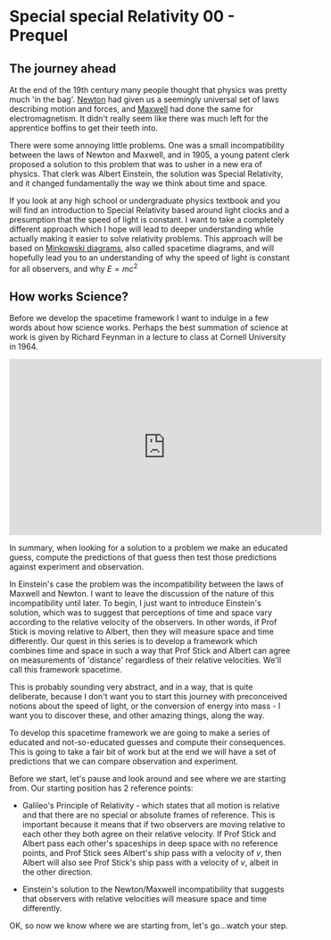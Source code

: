 # Special special Relativity 00 - Prequel

## The journey ahead

At the end of the 19th century many people thought that physics was pretty much 'in the bag'. [Newton](https://en.wikipedia.org/wiki/Isaac_Newton) had given us a seemingly universal set of laws describing motion and forces, and [Maxwell](https://en.wikipedia.org/wiki/James_Clerk_Maxwell) had done the same for electromagnetism. It didn't really seem like there was much left for the apprentice boffins to get their teeth into.

There were some annoying little problems. One was a small incompatibility between the laws of Newton and Maxwell, and in 1905, a young patent clerk proposed a solution to this problem that was to usher in a new era of physics. That clerk was Albert Einstein, the solution was Special Relativity, and it changed fundamentally the way we think about time and space.

If you look at any high school or undergraduate physics textbook and you will find an introduction to Special Relativity based around light clocks and a presumption that the speed of light is constant. I want to take a completely different approach which I hope will lead to deeper understanding while actually making it easier to solve relativity problems. This approach will be based on [Minkowski diagrams](https://en.wikipedia.org/wiki/Minkowski_diagram), also called spacetime diagrams, and will hopefully lead you to an understanding of why the speed of light is constant for all observers, and why $E = mc^2$

## How works Science?

Before we develop the spacetime framework I want to indulge in a few words about how science works. Perhaps the best summation of science at work is given by Richard Feynman in a lecture to class at Cornell University in 1964.

<iframe width="560" height="315" src="https://www.youtube.com/embed/ajhFNcUTJI0" frameborder="0" allow="accelerometer; autoplay; encrypted-media; gyroscope; picture-in-picture" allowfullscreen></iframe>

In summary, when looking for a solution to a problem we make an educated guess, compute the predictions of that guess then test those predictions against experiment and observation.

In Einstein's case the problem was the incompatibility between the laws of Maxwell and Newton. I want to leave the discussion of the nature of this incompatibility until later. To begin, I just want to introduce Einstein's solution, which was to suggest that perceptions of time and space vary according to the relative velocity of the observers. In other words, if Prof Stick is moving relative to Albert, then they will measure space and time differently. Our quest in this series is to develop a framework which combines time and space in such a way that Prof Stick and Albert can agree on measurements of 'distance' regardless of their relative velocities. We'll call this framework spacetime.

This is probably sounding very abstract, and in a way, that is quite deliberate, because I don't want you to start this journey with preconceived notions about the speed of light, or the conversion of energy into mass - I want you to discover these, and other amazing things, along the way.

To develop this spacetime framework we are going to make a series of educated and not-so-educated guesses and compute their consequences. This is going to take a fair bit of work but at the end we will have a set of predictions that we can compare observation and experiment.

Before we start, let's pause and look around and see where we are starting from. Our starting position has 2 reference points:

* Galileo's Principle of Relativity - which states that all motion is relative and that there are no special or absolute frames of reference. This is important because it means that if two observers are moving relative to each other they both agree on their relative velocity. If Prof Stick and Albert pass each other's spaceships in deep space with no reference points, and Prof Stick sees Albert's ship pass with a velocity of $v$, then Albert will also see Prof Stick's ship pass with a velocity of $v$, albeit in the other direction.

* Einstein's solution to the Newton/Maxwell incompatibility that suggests that observers with relative velocities will measure space and time differently.

OK, so now we know where we are starting from, let's go...watch your step.
